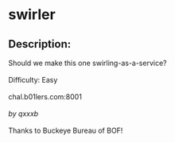 
# swirler
## Description:
<div class="challenge-description">Should we make this one swirling-as-a-service?<br/>
<br/>
Difficulty: Easy<br/>
<br/>
chal.b01lers.com:8001<br/>
<br/>
<i>by qxxxb</i><br/>
<br/>
Thanks to Buckeye Bureau of BOF!</div>


